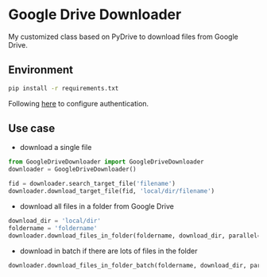 # Google Drive Downloader

My customized class based on PyDrive to download files from Google Drive.

## Environment

```bash
pip install -r requirements.txt
```

Following [here](https://pythonhosted.org/PyDrive/quickstart.html) to configure authentication.

## Use case

* download a single file
  
```python
from GoogleDriveDownloader import GoogleDriveDownloader
downloader = GoogleDriveDownloader()

fid = downloader.search_target_file('filename')
downloader.download_target_file(fid, 'local/dir/filename')
```

* download all files in a folder from Google Drive

```python
download_dir = 'local/dir'
foldername = 'foldername'
downloader.download_files_in_folder(foldername, download_dir, parallel=True)
```

* download in batch if there are lots of files in the folder

```python
downloader.download_files_in_folder_batch(foldername, download_dir, parallel=True)
```
